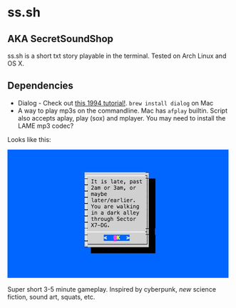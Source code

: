 # ss.sh
## AKA SecretSoundShop

ss.sh is a short txt story playable in the terminal. Tested on Arch Linux and OS X.

## Dependencies
* Dialog - Check out [this 1994 tutorial!](http://www.linuxjournal.com/article/2807). ```brew install dialog``` on Mac
* A way to play mp3s on the commandline. Mac has ```afplay``` builtin. Script also accepts aplay, play (sox) and mplayer. You may need to install the LAME mp3 codec?  

Looks like this:  

![Screenshot](screenshot.jpg)

Super short 3-5 minute gameplay. Inspired by cyberpunk, *new* science fiction, sound art, squats, etc.
